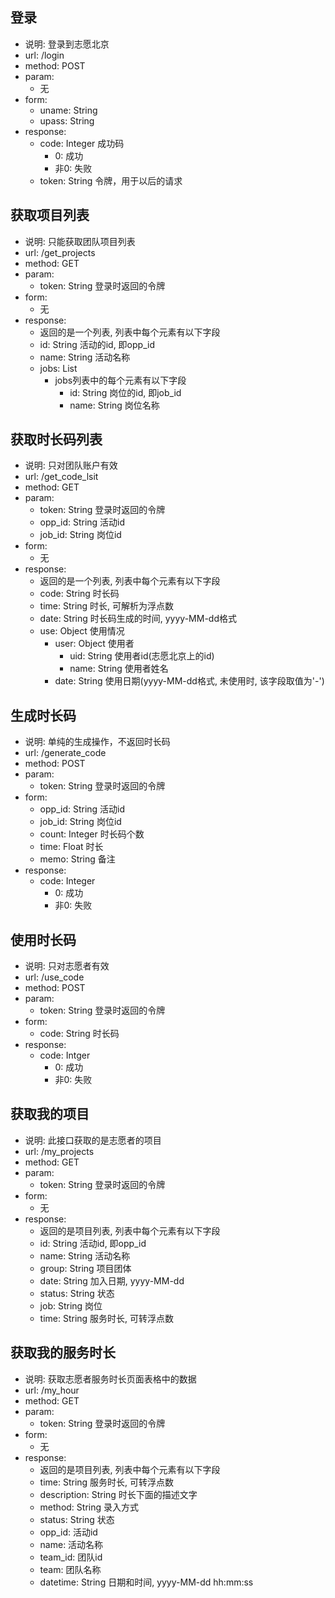 ## 登录

- 说明: 登录到志愿北京
- url: /login
- method: POST
- param:
    - 无
- form:
    - uname: String
    - upass: String
- response:
    - code: Integer 成功码
        - 0: 成功
        - 非0: 失败
    - token: String 令牌，用于以后的请求

## 获取项目列表

- 说明: 只能获取团队项目列表
- url: /get_projects
- method: GET
- param:
    - token: String 登录时返回的令牌
- form:
    - 无
- response:
    - 返回的是一个列表, 列表中每个元素有以下字段
    - id: String 活动的id, 即opp_id
    - name: String 活动名称
    - jobs: List
        - jobs列表中的每个元素有以下字段
            - id: String 岗位的id, 即job_id
            - name: String 岗位名称
    
## 获取时长码列表

- 说明: 只对团队账户有效
- url: /get_code_lsit
- method: GET
- param:
    - token: String 登录时返回的令牌
    - opp_id: String 活动id
    - job_id: String 岗位id
- form:
    - 无
- response:
    - 返回的是一个列表, 列表中每个元素有以下字段
    - code: String 时长码
    - time: String 时长, 可解析为浮点数
    - date: String 时长码生成的时间, yyyy-MM-dd格式
    - use: Object 使用情况
        - user: Object 使用者
            - uid: String 使用者id(志愿北京上的id)
            - name: String 使用者姓名
        - date: String 使用日期(yyyy-MM-dd格式, 未使用时, 该字段取值为'-')

## 生成时长码

- 说明: 单纯的生成操作，不返回时长码
- url: /generate_code
- method: POST
- param:
    - token: String 登录时返回的令牌
- form:
    - opp_id: String 活动id
    - job_id: String 岗位id
    - count: Integer 时长码个数
    - time: Float 时长
    - memo: String 备注
- response:
    - code: Integer
        - 0: 成功
        - 非0: 失败

## 使用时长码

- 说明: 只对志愿者有效
- url: /use_code
- method: POST
- param:
    - token: String 登录时返回的令牌
- form:
    - code: String 时长码
- response:
    - code: Intger
        - 0: 成功
        - 非0: 失败

## 获取我的项目

- 说明: 此接口获取的是志愿者的项目
- url: /my_projects
- method: GET
- param:
    - token: String 登录时返回的令牌
- form:
    - 无
- response:
    - 返回的是项目列表, 列表中每个元素有以下字段
    - id: String 活动id, 即opp_id
    - name: String 活动名称
    - group: String 项目团体
    - date: String 加入日期, yyyy-MM-dd
    - status: String 状态
    - job: String 岗位
    - time: String 服务时长, 可转浮点数

## 获取我的服务时长

- 说明: 获取志愿者服务时长页面表格中的数据
- url: /my_hour
- method: GET
- param:
    - token: String 登录时返回的令牌
- form:
    - 无
- response:
    - 返回的是项目列表, 列表中每个元素有以下字段
    - time: String 服务时长, 可转浮点数
    - description: String 时长下面的描述文字
    - method: String 录入方式
    - status: String 状态
    - opp_id: 活动id
    - name: 活动名称
    - team_id: 团队id
    - team: 团队名称
    - datetime: String 日期和时间, yyyy-MM-dd hh:mm:ss
